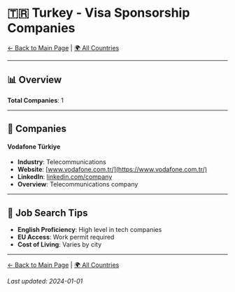 # 🇹🇷 Turkey - Visa Sponsorship Companies

[← Back to Main Page](../../README.md) | [🌍 All Countries](../countries.md)

---

## 📊 Overview

**Total Companies**: 1  




---

## 🏢 Companies

#### **Vodafone Türkiye**
- **Industry**: Telecommunications
- **Website**: [www.vodafone.com.tr/](https://www.vodafone.com.tr/)
- **LinkedIn**: [linkedin.com/company](https://www.linkedin.com/company/vodafone/?originalSubdomain=tr)
- **Overview**: Telecommunications company

---

## 💼 Job Search Tips

- **English Proficiency**: High level in tech companies
- **EU Access**: Work permit required
- **Cost of Living**: Varies by city

---

[← Back to Main Page](../../README.md) | [🌍 All Countries](../countries.md)

*Last updated: 2024-01-01*

